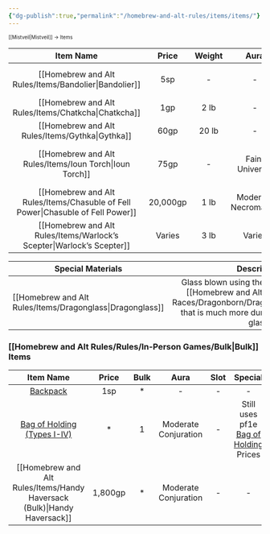 ```yaml
---
{"dg-publish":true,"permalink":"/homebrew-and-alt-rules/items/items/"}
---
```


<sup><sup>[[Mistveil\|Mistveil]] → Items</sup></sup> 

| Item Name | Price | Weight | Aura | Slot | Special |
|:-----------:|:-------:|:--------:|:------:|:------:|:------:|
|      [[Homebrew and Alt Rules/Items/Bandolier\|Bandolier]]     |    5sp   |   -     |   -   |   None   |   Replaces vanilla [Bandolier](https://www.aonprd.com/EquipmentMiscDisplay.aspx?ItemName=Bandolier)   |
|     [[Homebrew and Alt Rules/Items/Chatkcha\|Chatkcha]]      |   1gp    |    2 lb    |   -   |   None (held)   |   -   |
|     [[Homebrew and Alt Rules/Items/Gythka\|Gythka]]      |    60gp   |    20 lb    |   -   |   None (held)   |   -   |
|     [[Homebrew and Alt Rules/Items/Ioun Torch\|Ioun Torch]]      |   75gp    |    -    |  Faint Universal    |    None  |   Replaces vanilla [Ioun Torch](https://www.d20pfsrd.com/magic-items/wondrous-items/h-l/ioun-torch/)   |
|     [[Homebrew and Alt Rules/Items/Chasuble of Fell Power\|Chasuble of Fell Power]]      |   20,000gp    |    1 lb    |   Moderate Necromancy   |   Body   |   -   |
|     [[Homebrew and Alt Rules/Items/Warlock’s Scepter\|Warlock’s Scepter]]      |   Varies    |    3 lb    |   Varies   |    None (held)  |   -   |

| Special Materials |                                              Description                                             |
|-------------------|:----------------------------------------------------------------------------------------------------:|
| [[Homebrew and Alt Rules/Items/Dragonglass\|Dragonglass]]       | Glass blown using the breath weapons of [[Homebrew and Alt Rules/Races/Core Races/Dragonborn/Dragonborn\|Dragonborn]] that is much more durable than traditional glass. |

### [[Homebrew and Alt Rules/Rules/In-Person Games/Bulk\|Bulk]] Items ###

|                                        Item Name                                        |  Price  | Bulk |         Aura         | Slot |                                                     Special                                                      |
| :-------------------------------------------------------------------------------------: | :-----: | :--: | :------------------: | :--: | :--------------------------------------------------------------------------------------------------------------: |
|          [Backpack](https://2e.aonprd.com/Equipment.aspx?ID=2704&Redirected=1)          |   1sp   |  *   |          -           |  -   |                                                        -                                                         |
| [Bag of Holding (Types I-IV)](https://2e.aonprd.com/Equipment.aspx?ID=249&NoRedirect=1) |    *    |  1   | Moderate Conjuration |  -   | Still uses pf1e [Bag of Holding](https://www.d20pfsrd.com/magic-items/wondrous-items/a-b/bag-of-holding/) Prices |
|                       [[Homebrew and Alt Rules/Items/Handy Haversack (Bulk)\|Handy Haversack]]                       | 1,800gp |  *   | Moderate Conjuration |  -   |                                                        -                                                         |
